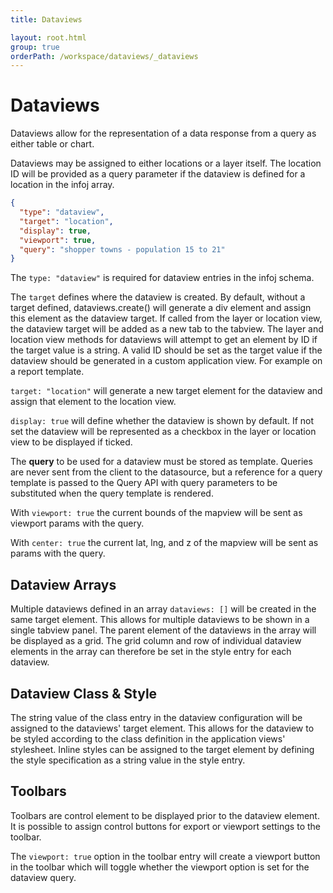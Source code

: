 ```yaml
---
title: Dataviews

layout: root.html
group: true
orderPath: /workspace/dataviews/_dataviews
---
```


# Dataviews

Dataviews allow for the representation of a data response from a query as either table or chart.

Dataviews may be assigned to either locations or a layer itself. The location ID will be provided as a query parameter if the dataview is defined for a location in the infoj array.

```json
{
  "type": "dataview",
  "target": "location",
  "display": true,
  "viewport": true,
  "query": "shopper towns - population 15 to 21"
}
```

The `type: "dataview"` is required for dataview entries in the infoj schema.

The `target` defines where the dataview is created. By default, without a target defined, dataviews.create() will generate a div element and assign this element as the dataview target. If called from the layer or location view, the dataview target will be added as a new tab to the tabview. The layer and location view methods for dataviews will attempt to get an element by ID if the target value is a string. A valid ID should be set as the target value if the dataview should be generated in a custom application view. For example on a report template.

`target: "location"` will generate a new target element for the dataview and assign that element to the location view.

`display: true` will define whether the dataview is shown by default. If not set the dataview will be represented as a checkbox in the layer or location view to be displayed if ticked.

The **query** to be used for a dataview must be stored as template. Queries are never sent from the client to the datasource, but a reference for a query template is passed to the Query API with query parameters to be substituted when the query template is rendered.

With `viewport: true` the current bounds of the mapview will be sent as viewport params with the query.

With `center: true` the current lat, lng, and z of the mapview will be sent as params with the query.

## Dataview Arrays

Multiple dataviews defined in an array `dataviews: []` will be created in the same target element. This allows for multiple dataviews to be shown in a single tabview panel. The parent element of the dataviews in the array will be displayed as a grid. The grid column and row of individual dataview elements in the array can therefore be set in the style entry for each dataview.

## Dataview Class & Style

The string value of the class entry in the dataview configuration will be assigned to the dataviews' target element. This allows for the dataview to be styled according to the class definition in the application views' stylesheet. Inline styles can be assigned to the target element by defining the style specification as a string value in the style entry.

## Toolbars

Toolbars are control element to be displayed prior to the dataview element. It is possible to assign control buttons for export or viewport settings to the toolbar.

The `viewport: true` option in the toolbar entry will create a viewport button in the toolbar which will toggle whether the viewport option is set for the dataview query.